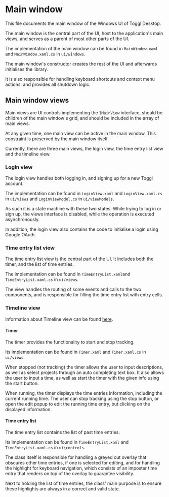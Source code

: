 
# Main window

This file documents the main window of the Windows UI of Toggl Desktop.

The main window is the central part of the UI, host to the application's main views, and serves as a parent of most other parts of the UI.

The implementation of the main window can be found in `MainWindow.xaml` and `MainWindow.xaml.cs` in `ui/windows`.

The main window's constructor creates the rest of the UI and afterwards initialises the library.

It is also responsible for handling keyboard shortcuts and context menu actions, and provides all shutdown logic.

## Main window views

Main views are UI controls implementing the `IMainView` interface, should be children of the main window's grid, and should be included in the array of main views.

At any given time, one main view can be active in the main window. This constraint is preserved by the main window itself.

Currently, there are three main views, the login view, the time entry list view and the timeline view.

### Login view

The login view handles both logging in, and signing up for a new Toggl account.

The implementation can be found in `LoginView.xaml` and `LoginView.xaml.cs` in `ui/views` and `LoginViewModel.cs` in `ui/viewModels`.

As such it is a state machine with these two states. While trying to log in or sign up, the views interface is disabled, while the operation is executed asynchronously.

In addition, the login view also contains the code to initialise a login using Google OAuth.

### Time entry list view

The time entry list view is the central part of the UI. It includes both the timer, and the list of time entries.

The implementation can be found in `TimeEntryList.xaml`and `TimeEntryList.xaml.cs` in `ui/views`.

The view handles the routing of some events and calls to the two components, and is responsible for filling the time entry list with entry cells.

### Timeline view

Information about Timeline view can be found [here](timeline-view.md).

#### Timer

The timer provides the functionality to start and stop tracking.

Its implementation can be found in `Timer.xaml` and `Timer.xaml.cs` in `ui/views`.

When stopped (not tracking) the timer allows the user to input descriptions, as well as select projects through an auto completing text box. It also allows the user to input a time, as well as start the timer with the given info using the start button.

When running, the timer displays the time entries information, including the current running time. The user can stop tracking using the stop button, or open the edit popup to edit the running time entry, but clicking on the displayed information.

#### Time entry list

The time entry list contains the list of past time entries.

Its implementation can be found in `TimeEntryList.xaml` and `TimeEntryList.xaml.cs` in `ui\controls`.

The class itself is responsible for handling a greyed out overlay that obscures other time entries, if one is selected for editing, and for handling the highlight for keyboard navigation, which consists of an imposter time entry that renders on top of the overlay to guarantee visibility.

Next to holding the list of time entries, the class' main purpose is to ensure these highlights are always in a correct and valid state.

